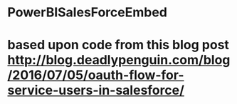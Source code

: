 # PowerBISalesForceEmbed
# based upon code from this blog post http://blog.deadlypenguin.com/blog/2016/07/05/oauth-flow-for-service-users-in-salesforce/ 
